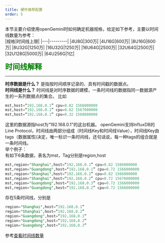 ```yaml
---
title: 硬件推荐配置
order: 5
---
```

本节主要介绍使用openGemini时如何确定机器规格，给定如下参考，主要以时间线数量为参考：  
|规格|时间线上限|
|---|---------|
|4U8G|300万|
|4U16G|600万|
|8U16G|600万|
|8U32G|1250万|
|16U32G|1250万|
|16U64G|2500万|
|32U64G|2500万|
|32U128G|5000万|
|64U256G|1亿|
  
**<font size=5 color=green>时间线解释</font>**

---

**时序数据是什么？** 是指按时间顺序记录的、具有时间戳的数据点。  
**时间线是什么？** 时间线是对时序数据的建模，一条时间线的数据指同一数据源产生的一系列数据点的集合。
比如  
```sql
mst,host=“192.168.0.1” cpu=0.82 1566000000
mst,host=“192.168.0.1” cpu=0.62 1567000000
mst,host=“192.168.0.1” cpu=0.32 1568000000  
```
这里的数据源指host为“192.168.0.1"的这台机器。
openGemini支持InfluxDB的Line Protocol，时间线由两部分组成（时间线Key和时间线Value），时间线Key由tags（数据属性)决定，唯一标识一条时间线，还句话说，每一种tags的组合就是一条时间线。  
举个例子：  
有如下6条数据，表名为mst，Tag分别是region,host
```sql
mst,region="Shanghai",host=“192.168.0.1” cpu=0.82 1566000000
mst,region="Guangdong",host=“192.168.0.1” cpu=0.72 1566000000
mst,region="Shanghai",host=“192.168.0.2” cpu=0.82 1566000000
mst,region="Shanghai",host=“192.168.0.2” cpu=0.72 15676000000
mst,region="Guangdong",host=“192.168.0.3” cpu=0.72 1566000000
mst,region="Guangdong",host=“192.168.0.2” cpu=0.72 1566000000
```
存在5条时间线，分别是
```sql
region="Shanghai",host=“192.168.0.1”
region="Shanghai",host=“192.168.0.2”
region="Guangdong",host=“192.168.0.1”
region="Guangdong",host=“192.168.0.2”
region="Guangdong",host=“192.168.0.3”
```
参考[查看时间线数量]()

